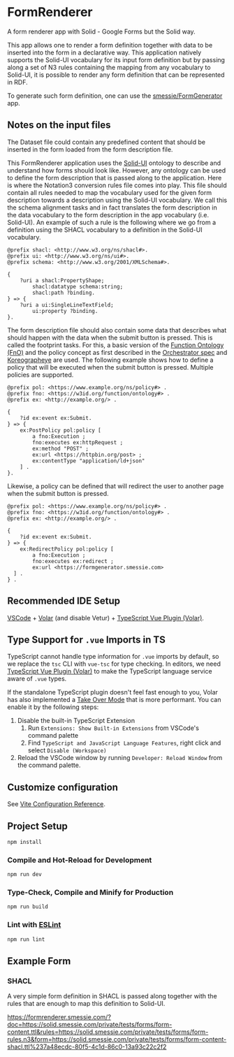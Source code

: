 # FormRenderer

A form renderer app with Solid - Google Forms but the Solid way.

This app allows one to render a form definition together with data to be inserted into the form in a declarative way.
This application natively supports the Solid-UI vocabulary for its input form definition but by passing along a set of
N3 rules containing the mapping from any vocabulary to Solid-UI, it is possible to render any form definition that can
be represented in RDF.

To generate such form definition, one can use the [smessie/FormGenerator](https://github.com/smessie/FormGenerator) app.

## Notes on the input files

The Dataset file could contain any predefined content that should be inserted in the form loaded from the form description file. 

This FormRenderer application uses the [Solid-UI](http://www.w3.org/ns/ui#) ontology to describe and understand how forms should look like.
However, any ontology can be used to define the form description that is passed along to the application. Here is where the Notation3 conversion rules file comes into play.
This file should contain all rules needed to map the vocabulary used for the given form description towards a description using the Solid-UI vocabulary.
We call this the schema alignment tasks and in fact translates the form description in the data vocabulary to the form description in the app vocabulary (i.e. Solid-UI).
An example of such a rule is the following where we go from a definition using the SHACL vocabulary to a definition in the Solid-UI vocabulary.

```turtle
@prefix shacl: <http://www.w3.org/ns/shacl#>.
@prefix ui: <http://www.w3.org/ns/ui#>.
@prefix schema: <http://www.w3.org/2001/XMLSchema#>.

{
    ?uri a shacl:PropertyShape;
        shacl:datatype schema:string;
        shacl:path ?binding.
} => {
    ?uri a ui:SingleLineTextField;
        ui:property ?binding.
}.
```

The form description file should also contain some data that describes what should happen with the data when the submit button is pressed. This is called the footprint tasks.
For this, a basic version of the [Function Ontology (FnO)](https://w3id.org/function/spec) and the policy concept as first described in the [Orchestrator spec](https://mellonscholarlycommunication.github.io/spec-orchestrator/#policy-sec) and [Koreographeye](https://github.com/eyereasoner/Koreografeye) are used.
The following example shows how to define a policy that will be executed when the submit button is pressed.
Multiple policies are supported.

```turtle
@prefix pol: <https://www.example.org/ns/policy#> .
@prefix fno: <https://w3id.org/function/ontology#> .
@prefix ex: <http://example.org/> .

{
    ?id ex:event ex:Submit.
} => {
    ex:PostPolicy pol:policy [
        a fno:Execution ;
        fno:executes ex:httpRequest ;
        ex:method "POST" ;
        ex:url <https://httpbin.org/post> ;
        ex:contentType "application/ld+json"
    ] .
}.
```

Likewise, a policy can be defined that will redirect the user to another page when the submit button is pressed.

```turtle
@prefix pol: <https://www.example.org/ns/policy#> .
@prefix fno: <https://w3id.org/function/ontology#> .
@prefix ex: <http://example.org/> .

{
    ?id ex:event ex:Submit.
} => {
    ex:RedirectPolicy pol:policy [
        a fno:Execution ;
        fno:executes ex:redirect ;
        ex:url <https://formgenerator.smessie.com>
  ] .
} .
```


## Recommended IDE Setup

[VSCode](https://code.visualstudio.com/) + [Volar](https://marketplace.visualstudio.com/items?itemName=Vue.volar) (and disable Vetur) + [TypeScript Vue Plugin (Volar)](https://marketplace.visualstudio.com/items?itemName=Vue.vscode-typescript-vue-plugin).

## Type Support for `.vue` Imports in TS

TypeScript cannot handle type information for `.vue` imports by default, so we replace the `tsc` CLI with `vue-tsc` for type checking. In editors, we need [TypeScript Vue Plugin (Volar)](https://marketplace.visualstudio.com/items?itemName=Vue.vscode-typescript-vue-plugin) to make the TypeScript language service aware of `.vue` types.

If the standalone TypeScript plugin doesn't feel fast enough to you, Volar has also implemented a [Take Over Mode](https://github.com/johnsoncodehk/volar/discussions/471#discussioncomment-1361669) that is more performant. You can enable it by the following steps:

1. Disable the built-in TypeScript Extension
    1) Run `Extensions: Show Built-in Extensions` from VSCode's command palette
    2) Find `TypeScript and JavaScript Language Features`, right click and select `Disable (Workspace)`
2. Reload the VSCode window by running `Developer: Reload Window` from the command palette.

## Customize configuration

See [Vite Configuration Reference](https://vitejs.dev/config/).

## Project Setup

```sh
npm install
```

### Compile and Hot-Reload for Development

```sh
npm run dev
```

### Type-Check, Compile and Minify for Production

```sh
npm run build
```

### Lint with [ESLint](https://eslint.org/)

```sh
npm run lint
```

## Example Form

### SHACL

A very simple form definition in SHACL is passed along together with the rules that are enough to map this definition to Solid-UI.

https://formrenderer.smessie.com/?doc=https://solid.smessie.com/private/tests/forms/form-content.ttl&rules=https://solid.smessie.com/private/tests/forms/form-rules.n3&form=https://solid.smessie.com/private/tests/forms/form-content-shacl.ttl%237a48ecdc-80f5-4c1d-86c0-13a93c22c2f2
